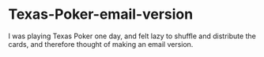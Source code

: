 # Texas-Poker-email-version
I was playing Texas Poker one day, and felt lazy to shuffle and distribute the cards, and therefore thought of making an email version.
